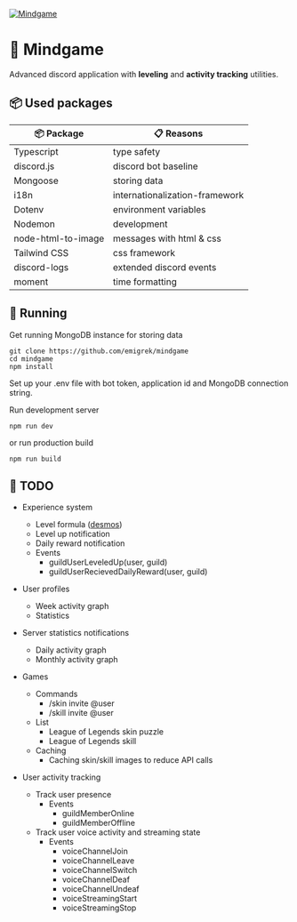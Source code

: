 [![Mindgame](https://github.com/emigrek/mindgame/blob/main/media/repo-banner.png)](https://discord.com/api/oauth2/authorize?client_id=1049355872389832714&permissions=8&scope=applications.commands%20bot)

# 🌌 Mindgame
Advanced discord application with **leveling** and **activity tracking** utilities.

## 📦 Used packages
| 📦 Package  | 📋 Reasons |
| ------------- | ------------- |
| Typescript  | type safety  |
| discord.js  | discord bot baseline |
| Mongoose  | storing data  |
| i18n  | internationalization-framework  |
| Dotenv  | environment variables  |
| Nodemon  | development  |
| node-html-to-image  | messages with html & css  |
| Tailwind CSS  | css framework  |
| discord-logs | extended discord events |
| moment | time formatting |

## 🚀 Running
Get running MongoDB instance for storing data
```
git clone https://github.com/emigrek/mindgame
cd mindgame
npm install
```
Set up your .env file with bot token, application id and MongoDB connection string.

Run development server
```
npm run dev
```
or
run production build
```
npm run build
```

## 🚧 TODO

* Experience system
    * Level formula ([desmos](https://www.desmos.com/calculator/fue9fmpfev))
    * Level up notification
    * Daily reward notification
    * Events
        * guildUserLeveledUp(user, guild)
        * guildUserRecievedDailyReward(user, guild)

* User profiles
    * Week activity graph
    * Statistics

* Server statistics notifications
    * Daily activity graph
    * Monthly activity graph

* Games
    * Commands
        * /skin invite @user
        * /skill invite @user
    * List
        * League of Legends skin puzzle
        * League of Legends skill
    * Caching
        * Caching skin/skill images to reduce API calls


* User activity tracking
    * Track user presence
        * Events
            * guildMemberOnline
            * guildMemberOffline
    * Track user voice activity and streaming state
        * Events
            * voiceChannelJoin
            * voiceChannelLeave
            * voiceChannelSwitch
            * voiceChannelDeaf
            * voiceChannelUndeaf
            * voiceStreamingStart
            * voiceStreamingStop
